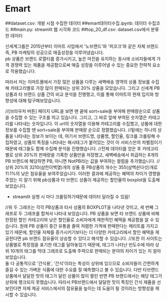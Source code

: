 # Emart
##dataset.csv: 개발 시점 수집한 데이터
##emart데이터수집.ipynb: 데이터 수집코드
##main.py: streamlit 웹 시각화 코드
##top_20_df.csv: dataset.csv에서 분류한 데이터

신세계그룹은 2015년부터 이마트 사업에서 '노브랜드'와 '피코크'와 같은 자체 브랜드 즉, PB 마케팅의 성공으로 매출성장을 이루어냈습니다.  
pb 상품은 브랜드 로열티를 증가시키고, 높은 마진을 유지하는 동시에 소비자들에게 가격 경쟁력 있는 제품을 제공함으로써 매출 성장을 이루어낼 수 있는 중요한 전략적 요소로 작용했습니다.

따라서 저는 이마트몰에서 가장 많은 상품을 다루는 새벽배송 영역의 상품 정보를 수집해 카테고리별로 가장 많이 판매되는 상위 20% 상품을 모았습니다. 
그리고 신세계 PB 상품과 타 브랜드 상품 간의 비교 분석을 진행했고, 이를 통해 이마트의 현재 입지와 방향성에 대해 탐구해보았습니다. 

//[브라우저 버튼]
페이지 URL을 보면 맨 끝에 sort=sale을 부여해 판매량순으로 상품을 수집할 수 있는 구조를 띄고 있습니다. 그리고, 그 바로 앞에 부여된 숫자열은 카테고리를 나타내는 숫자입니다. 
이 url의 숫자열을 이용해 카테고리를 수집했고, 상품에 대한 정보를 수집할 땐 sort=sale을 부여해 판매량 순으로 정렬했습니다. 
//밑에는 하나의 상품을 나타내는 정보가 보이는 데, 여기서 브랜드명, 상품명, 할인율, 링크를 크롤링해 수집하였고, 
상품의 특징을 나타내는 해시태그가 붙어있는 것이 이 서비스만의 차별점이기 때문에 태그들도 함께 수집해 분석을 진행했습니다. 
//전체 데이터를 얻은 후 카테고리별로 상위 20%의 판매량을 기록한 상품만을 저장했고, 
새벽배송에서 취급하는 8개의 PB 브랜드에 해당하면 PB, 아니면 NotPB라는 값을 부여하는 컬럼을 추가했습니다.
//상위 20%의 3210(삼천이백열)개의 상품 중 PB상품의 개수는 355(삼백쉰다섯)개로 11.1%의 낮은 점유율을 보여주었습니다. 
이러한 결과에 제공하는 혜택의 차이가 영향을 주었는 지 알기 위해 pb상품과 타 브랜드 상품이 제공하는 할인율의 boxplot을 도출해보았습니다. 
- streamlit 실행 시 마다 크롤링하기때문에 데이터 달라질 수 있음!

//위 두 그래프는 각각 PB상품과 타사 상품의 BOXPLOT을 나타낸 것이고, 세 번째 그래프로 두 그래프를 합쳐서 나타내 보았습니다. 
PB 상품을 보면 타 브랜드 상품에 비해 한정된 할인 카테고리와 낮은 할인율로 소비자에게 제한적인 혜택을 제공함을 알 수 있습니다. 
원래 PB 상품이 중간 유통을 줄여 저렴한 가격에 판매한다는 메리트를 가지고 있기 때문에, 할인율 자체를 증가시키기보다는 더 다양한 카테고리에서 할인 혜택을 제공한다면 pb 브랜드 점유율이 상승할 수 있다고 해석할 수 있습니다. 
//또한 이 사이트는 상품별로 특장점을 표기한 태그를 달아놓았기 때문에, 태그가 나타난 빈도수에 따라 상위 10개의 태그를 막대 그래프로 도출해 주력으로 판매되는 분야의 차이가 있는 지 알아 보았습니다.  
둘 다 공통적으로 '간식용', '간식'이라는 특성이 상위에 있으므로 소비자들이 간편하게 즐길 수 있는 가벼운 식품에 대한 수요를 잘 예측했다고 볼 수 있습니다. 
다만 타브랜드 상품에서 달달한 맛의 태그가 달린 상품이 많이 팔린 반면 PB 브랜드에서는 해당 태그가 상위에 랭크되지 못했습니다. 
따라서 PB브랜드에서 달달한 맛이 특징인 간식 제품을 선보인다면 자체 제공 서비스에서의 점유율을 높이는 데 도움이 될 것이라는 방향성을 제시할 수 있습니다.
